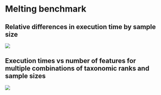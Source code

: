 Melting benchmark
=================

Relative differences in execution time by sample size
-----------------------------------------------------

![](/home/lemila/Git/Rpackages/ME/benchmarking/reports/melt_benchmark_files/figure-markdown_strict/melt_ratio-1.png)

Execution times vs number of features for multiple combinations of taxonomic ranks and sample sizes
---------------------------------------------------------------------------------------------------

![](/home/lemila/Git/Rpackages/ME/benchmarking/reports/melt_benchmark_files/figure-markdown_strict/melt_multi_ex_time-1.png)
